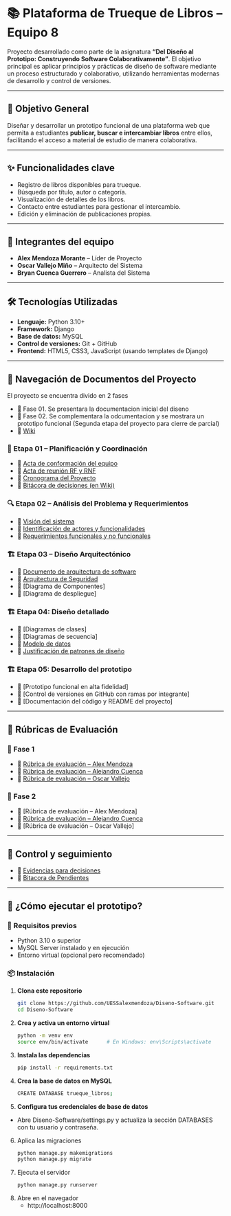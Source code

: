 # 📚 Plataforma de Trueque de Libros – Equipo 8

Proyecto desarrollado como parte de la asignatura **“Del Diseño al Prototipo: Construyendo Software Colaborativamente”**. El objetivo principal es aplicar principios y prácticas de diseño de software mediante un proceso estructurado y colaborativo, utilizando herramientas modernas de desarrollo y control de versiones.

---

## 🎯 Objetivo General

Diseñar y desarrollar un prototipo funcional de una plataforma web que permita a estudiantes **publicar, buscar e intercambiar libros** entre ellos, facilitando el acceso a material de estudio de manera colaborativa.

---

## ✨ Funcionalidades clave

- Registro de libros disponibles para trueque.
- Búsqueda por título, autor o categoría.
- Visualización de detalles de los libros.
- Contacto entre estudiantes para gestionar el intercambio.
- Edición y eliminación de publicaciones propias.

---

## 👥 Integrantes del equipo

- **Alex Mendoza Morante** – Líder de Proyecto  
- **Oscar Vallejo Miño** – Arquitecto del Sistema  
- **Bryan Cuenca Guerrero** – Analista del Sistema

---

## 🛠️ Tecnologías Utilizadas

- **Lenguaje:** Python 3.10+
- **Framework:** Django
- **Base de datos:** MySQL
- **Control de versiones:** Git + GitHub
- **Frontend:** HTML5, CSS3, JavaScript (usando templates de Django)

---


## 📁 Navegación de Documentos del Proyecto
El proyecto se encuentra divido en 2 fases
- 📄 Fase 01. Se presentara la documentacion inicial del diseno
- 📄 Fase 02. Se complementara la odcumentacion y se mostrara un prototipo funcional (Segunda etapa del proyecto para cierre de parcial)
- 📄 [Wiki](https://github.com/UESSalexmendoza/Diseno-Software/wiki)
### 🧭 Etapa 01 – Planificación y Coordinación
- 📄 [Acta de conformación del equipo](https://github.com/UESSalexmendoza/Diseno-Software/blob/main/Fase%201/Actas/01-Acta-de-Conformacion-del-Equipo.pdf)
- 📄 [Acta de reunión RF y RNF](https://github.com/UESSalexmendoza/Diseno-Software/blob/main/Fase%201/Actas/01-Acta-de-Reuni%C3%B3n-RF%20Y%20RNF.pdf)
- 📄 [Cronograma del Proyecto](https://github.com/UESSalexmendoza/Diseno-Software/blob/main/Fase%201/Documentacion/02-Cronograma.pdf)
- 📄 [Bitácora de decisiones (en Wiki)](https://github.com/UESSalexmendoza/Diseno-Software/wiki/Bit%C3%A1cora-de-Decisiones)
### 🔍 Etapa 02 – Análisis del Problema y Requerimientos
- 📄 [Visión del sistema](https://github.com/UESSalexmendoza/Diseno-Software/blob/main/Fase%201/Documentacion/04-Visi%C3%B3n%20del%20sistema.pdf)
- 📄 [Identificación de actores y funcionalidades](https://github.com/UESSalexmendoza/Diseno-Software/blob/main/Fase%201/Documentacion/03-%20Actores%20y%20funcionalidades.pdf)
- 📄 [Requerimientos funcionales y no funcionales](https://github.com/UESSalexmendoza/Diseno-Software/blob/main/Fase%201/Documentacion/05-Requerimientos%20funcionales%20y%20no%20funcionales.pdf)
### 🏗️ Etapa 03 – Diseño Arquitectónico
- 📄 [Documento de arquitectura de software](https://github.com/UESSalexmendoza/Diseno-Software/blob/main/Fase%201/Documentacion/04%20Diseno%20Arquitectonico.pdf)
- 📄 [Arquitectura de Seguridad](https://github.com/UESSalexmendoza/Diseno-Software/blob/main/Fase%201/Documentacion/05%20Diseno%20Arquitectonico%20-%20Seguridad.pdf)
- 📄 [Diagrama de Componentes]
- 📄 [Diagrama de despliegue]
### 🏗️ Etapa 04: Diseño detallado
- 📄 [Diagramas de clases]
- 📄 [Diagramas de secuencia]
- 📄 [Modelo de datos](https://github.com/UESSalexmendoza/Diseno-Software/blob/88d308a5a1fb661f7957c7a11603b2fc266e4a95/Fase%202/Modelo%20de%20datos/04%20Modelo%20de%20Datos.pdf)
- 📄 [Justificación de patrones de diseño](https://github.com/UESSalexmendoza/Diseno-Software/blob/a59738d1b02fdcc24a697e4eb27291339b02c2da/Fase%202/Justificaci%C3%B3n%20de%20dise%C3%B1o/05%20Justificacion%20de%20Diseno.pdf)
### 🏗️ Etapa 05: Desarrollo del prototipo
- 📄 [Prototipo funcional en alta fidelidad]
- 📄 [Control de versiones en GitHub con ramas por integrante]
- 📄 [Documentación del código y README del proyecto]
---

## 🧾 Rúbricas de Evaluación
### 🧾 Fase 1

- 📄 [Rúbrica de evaluación – Alex Mendoza](https://github.com/UESSalexmendoza/Diseno-Software/blob/main/Fase%201/Rubricas/06-Rubrica-Evaluacion-Alex%20Mendoza.pdf)
- 📄 [Rúbrica de evaluación – Alejandro Cuenca](https://github.com/UESSalexmendoza/Diseno-Software/blob/main/Fase%201/Rubricas/06-Rubrica-Evaluacion-Alejandro%20Cuenca.pdf)
- 📄 [Rúbrica de evaluación – Oscar Vallejo](https://github.com/UESSalexmendoza/Diseno-Software/blob/main/Fase%201/Rubricas/06-Rubrica-Evaluacion-Oscar%20Vallejo.pdf)
### 🧾 Fase 2
- 📄 [Rúbrica de evaluación – Alex Mendoza]
- 📄 [Rúbrica de evaluación – Alejandro Cuenca](https://github.com/UESSalexmendoza/Diseno-Software/blob/011f0d34a92c58fa692a51a8dc8af00b874d1b4c/Fase%202/Rubricas/07-Rubrica-Evaluacion-Alejandro%20Cuenca.pdf)
- 📄 [Rúbrica de evaluación – Oscar Vallejo]

---
## 🚀 Control y seguimiento

- 📄 [Evidencias para decisiones](https://github.com/UESSalexmendoza/Diseno-Software/discussions)
- 📄 [Bitacora de Pendientes](https://github.com/UESSalexmendoza/Diseno-Software/issues?q=is%3Aissue%20state%3Aclosed)

---

## 🚀 ¿Cómo ejecutar el prototipo?

### 🔧 Requisitos previos

- Python 3.10 o superior
- MySQL Server instalado y en ejecución
- Entorno virtual (opcional pero recomendado)

### 📦 Instalación

1. **Clona este repositorio**
   ```bash
   git clone https://github.com/UESSalexmendoza/Diseno-Software.git
   cd Diseno-Software
2. **Crea y activa un entorno virtual**
   ```bash
   python -m venv env
   source env/bin/activate      # En Windows: env\Scripts\activate
3. **Instala las dependencias**
   ```bash
   pip install -r requirements.txt
4. **Crea la base de datos en MySQL**
   ```bash
   CREATE DATABASE trueque_libros;
5. **Configura tus credenciales de base de datos**
- Abre Diseno-Software/settings.py y actualiza la sección DATABASES con tu usuario y contraseña.
6. Aplica las migraciones
   ```bash
   python manage.py makemigrations
   python manage.py migrate
7. Ejecuta el servidor
   ```bash
   python manage.py runserver
8. Abre en el navegador
   - http://localhost:8000
  
